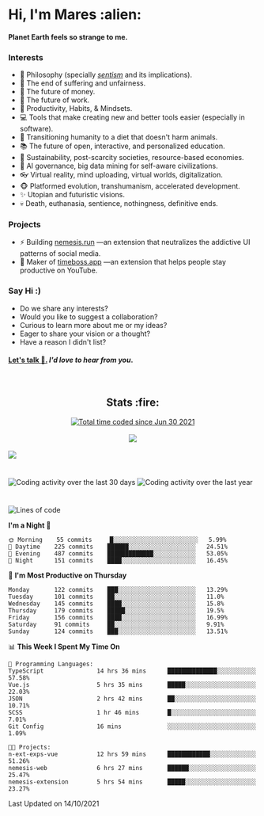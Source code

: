<h1>Hi, I'm Mares :alien:</h1>

#### Planet Earth feels so strange to me.

### **Interests**

- 🌊 Philosophy (specially [_sentism_][sentismmedium] and its implications).
- 🎯 The end of suffering and unfairness.
- 💸 The future of money.
- 💼 The future of work.
- 🧠 Productivity, Habits, & Mindsets.
- 💻 Tools that make creating new and better tools easier (especially in software).
- 🥗 Transitioning humanity to a diet that doesn't harm animals.
- 📚 The future of open, interactive, and personalized education.
- 🌱 Sustainability, post-scarcity societies, resource-based economies.
- 🤖 AI governance, big data mining for self-aware civilizations.
- 👓 Virtual reality, mind uploading, virtual worlds, digitalization.
- 🐵 Platformed evolution, transhumanism, accelerated development.
- ✨ Utopian and futuristic visions.
- 💀 Death, euthanasia, sentience, nothingness, definitive ends.


### **Projects**

- ⚡ Building [nemesis.run](https://nemesis.run) —an extension that neutralizes the addictive UI patterns of social media.
- 💎 Maker of [timeboss.app](https://timeboss.app) —an extension that helps people stay productive on YouTube.


### **Say Hi :)**

- Do we share any interests?
- Would you like to suggest a collaboration?
- Curious to learn more about me or my ideas?
- Eager to share your vision or a thought?
- Have a reason I didn't list?

#### [Let's talk :wave:.](mailto:mareszhar@gmail.com) _I'd love to hear from you_.

[sentismmedium]: https://medium.com/@mareszhar/born-a-prisoner-a-reflection-about-life-its-struggles-and-a-plan-to-escape-d8566ce9b026

<br>

<h2 align="center">Stats :fire:</h2>

<div align="center">
  <a href="https://wakatime.com/@cfdc0e0d-4860-4b62-9ff0-cb659185525e">
    <img src="https://wakatime.com/badge/user/cfdc0e0d-4860-4b62-9ff0-cb659185525e.svg" alt="Total time coded since Jun 30 2021" />
  </a>
</div>

<br>

<div align="center">
  <img src="https://github-readme-streak-stats.herokuapp.com?user=mareszhar&theme=black-ice&hide_border=true&stroke=FFFFFF15&ring=DF8FFE&fire=DF8FFE&currStreakLabel=DF8FFE&background=1A232A&currStreakNum=86FFAB">
</div>

<!-- Add or remove this: &dates=B1AAB3FF at the end of the streak stats URL if they get bugged and aren't updating -->

<br>

<img src="https://activity-graph.herokuapp.com/graph?username=mareszhar&theme=nord&bg_color=00000000&color=979797&line=DF8FFE&point=00000000&area=true&hide_border=true">

<br>

<h1></h1>

<img src="https://wakatime.com/share/@mares/5df0ff02-9c79-41b4-b540-51dc9c65a57b.svg" alt="Coding activity over the last 30 days" />
<img src="https://wakatime.com/share/@mares/ea89ba71-f374-40af-930c-e0655909fe37.svg" alt="Coding activity over the last year" />

<h1></h1>

<!--START_SECTION:waka-->
![Lines of code](https://img.shields.io/badge/From%20Hello%20World%20I%27ve%20Written-156502%20lines%20of%20code-blue)

**I'm a Night 🦉** 

```text
🌞 Morning    55 commits     █░░░░░░░░░░░░░░░░░░░░░░░░   5.99% 
🌆 Daytime    225 commits    ██████░░░░░░░░░░░░░░░░░░░   24.51% 
🌃 Evening    487 commits    █████████████░░░░░░░░░░░░   53.05% 
🌙 Night      151 commits    ████░░░░░░░░░░░░░░░░░░░░░   16.45%

```
📅 **I'm Most Productive on Thursday** 

```text
Monday       122 commits    ███░░░░░░░░░░░░░░░░░░░░░░   13.29% 
Tuesday      101 commits    ██░░░░░░░░░░░░░░░░░░░░░░░   11.0% 
Wednesday    145 commits    ████░░░░░░░░░░░░░░░░░░░░░   15.8% 
Thursday     179 commits    █████░░░░░░░░░░░░░░░░░░░░   19.5% 
Friday       156 commits    ████░░░░░░░░░░░░░░░░░░░░░   16.99% 
Saturday     91 commits     ██░░░░░░░░░░░░░░░░░░░░░░░   9.91% 
Sunday       124 commits    ███░░░░░░░░░░░░░░░░░░░░░░   13.51%

```


📊 **This Week I Spent My Time On** 

```text
💬 Programming Languages: 
TypeScript               14 hrs 36 mins      ██████████████░░░░░░░░░░░   57.58% 
Vue.js                   5 hrs 35 mins       █████░░░░░░░░░░░░░░░░░░░░   22.03% 
JSON                     2 hrs 42 mins       ██░░░░░░░░░░░░░░░░░░░░░░░   10.71% 
SCSS                     1 hr 46 mins        █░░░░░░░░░░░░░░░░░░░░░░░░   7.01% 
Git Config               16 mins             ░░░░░░░░░░░░░░░░░░░░░░░░░   1.09%

🐱‍💻 Projects: 
n-ext-exps-vue           12 hrs 59 mins      ████████████░░░░░░░░░░░░░   51.26% 
nemesis-web              6 hrs 27 mins       ██████░░░░░░░░░░░░░░░░░░░   25.47% 
nemesis-extension        5 hrs 54 mins       █████░░░░░░░░░░░░░░░░░░░░   23.27%

```


 Last Updated on 14/10/2021
<!--END_SECTION:waka-->
